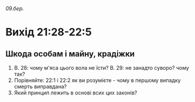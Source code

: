
_09.бер._

# Вихід 21:28-22:5

## Шкода особам і майну, крадіжки
1. В. 28: чому м'яса цього вола не їсти? В. 29: не занадто суворо? чому так? 
2. Порівняйте:  22:1 і 22:2 як ви розумієте - чому в першому випадку смерть виправдана?
3. Який принцип лежить в основі всих цих законів?
